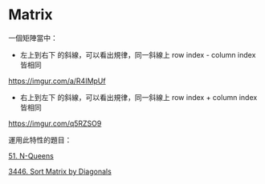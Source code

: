 # Matrix

一個矩陣當中：

- 左上到右下 的斜線，可以看出規律，同一斜線上 row index - column index 皆相同

https://imgur.com/a/R4IMpUf

- 右上到左下 的斜線，可以看出規律，同一斜線上 row index + column index 皆相同

https://imgur.com/q5RZSO9

運用此特性的題目：

[51. N-Queens](https://leetcode.com/problems/n-queens)

[3446. Sort Matrix by Diagonals](https://leetcode.com/problems/sort-matrix-by-diagonals)
